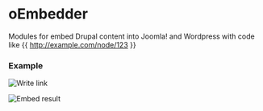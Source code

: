 oEmbedder
=========

Modules for embed Drupal content into Joomla! and Wordpress with code like {{ http://example.com/node/123 }}

### Example

![Write link](http://www.elibsystem.ru/sites/default/files/docs/joomla/oembedder/oembedder-joomla-editor-code.png "Write link")

![Embed result](http://www.elibsystem.ru/sites/default/files/docs/joomla/oembedder/oembedder-joomla-page-result.png "Embed Result")
